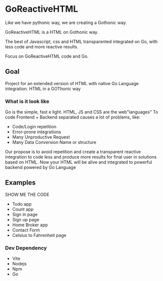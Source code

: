 # GoReactiveHTML
Like we have pythonic way, we are creating a Gothonic way.

GoReactiveHTML is a HTML on Gothonic way. 

The best of Javascript, css and HTML transparented integrated on Go, with less code and more reactive results.

Focus on GoReactiveHTML code and Go.

## Goal
Project for an extended version of HTML with native Go Language integration. HTML in a GOThonic way

### What is it look like
Go is the simple, fast e light.
HTML, JS and CSS are the web"languages"
To code Frontend + Backend separated causes a lot of problems, like:
- Code/Login repetition
- Error-prone integrations
- Many Unproductive Request
- Many Data Conversion Name or structure

Our propose is to avoid repetition and create a transparent reactive integration to code less and produce more results for final user in solutions based on HTML. Now your HTML will be alive and integrated to powerful backend powered by Go Language

## Examples
SHOW ME THE CODE
- Todo app
- Count app
- Sign in page
- Sign up page
- Home Broker app
- Contact Form
- Celsius to Fahrenheit page


### Dev Dependency
 - Vite
 - Nodejs
 - Npm
 - Go
